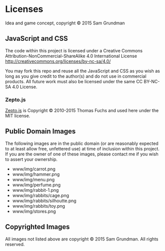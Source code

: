 # Licenses

Idea and game concept, copyright © 2015 Sam Grundman

## JavaScript and CSS

The code within this project is licensed under a Creative Commons Attribution-NonCommercial-ShareAlike 4.0 International License
http://creativecommons.org/licenses/by-nc-sa/4.0/

You may fork this repo and reuse all the JavaScript and CSS as you wish as long as you give credit to the author(s)
and do not use in commercial products. All future work must also be licensed under the same CC BY-NC-SA 4.0 License.

### Zepto.js

[Zepto.js](http://zeptojs.com) is Copyright &copy; 2010-2015 Thomas Fuchs and used here under the MIT license.

## Public Domain Images

The following images are in the public domain (or are reasonably expected to at least allow free, unfettered use)
at time of inclusion within this project. If you are the owner of one of these images, please contact me if you wish
to assert your ownership.

* www/img/carrot.png
* www/img/hammer.png
* www/img/menu.png
* www/img/perfume.png
* www/img/rabbit-1.png
* www/img/rabbits/cage.png
* www/img/rabbits/silhoutte.png
* www/img/rabbits/toy.png
* www/img/stores.png

## Copyrighted Images

All images not listed above are copyright © 2015 Sam Grundman. All rights reserved.

